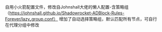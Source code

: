 自用小火箭配置文件，修改自Johnshall大佬的懒人配置-含策略组（https://johnshall.github.io/Shadowrocket-ADBlock-Rules-Forever/lazy_group.conf）
增加了自动选择策略组，默认匹配所有节点，可自行在代理分组中修改

